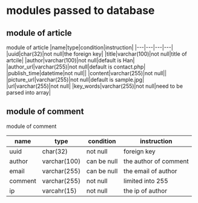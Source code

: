 # modules passed to database

## module of article
module of article
|name|type|condition|instruction|
|---|---|---|---|
|uuid|char(32)|not null|the foreign key|
|title|varchar(100)|not null|title of artcile|
|author|varchar(100)|not null|default is Han|
|author_url|varchar(255)|not null|default is contact.php|
|publish_time|datetime|not null||
|content|varchar(255)|not null||
|picture_url|varchar(255)|not null|default is sample.jpg|
|url|varchar(255)|not null|
|key_words|varchar(255)|not null|need to be parsed into array|

## module of comment
module of comment

|name|type|condition|instruction|
|---|---|---|---|
|uuid|char(32)|not null|foreign key|
|author|varchar(100)|can be null|the author of comment|
|email|varchar(255)|can be null|the email of author|
|comment|varchar(255)|not null|limited into 255|
|ip|varcahr(15)|not null|the ip of author|
